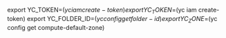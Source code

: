 export YC_TOKEN=$(yc iam create-token)
export YC_TOKEN=$(yc iam create-token)
export YC_FOLDER_ID=$(yc config get folder-id)
export YC_ZONE=$(yc config get compute-default-zone)

